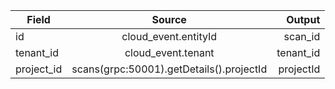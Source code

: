 
| Field                |      Source                |  Output               |
|----------------------|:---------------------------:|----------------------:|
| id |  cloud_event.entityId | scan_id |
| tenant_id |    cloud_event.tenant   | tenant_id |
| project_id | scans(grpc:50001).getDetails().projectId | projectId  |
